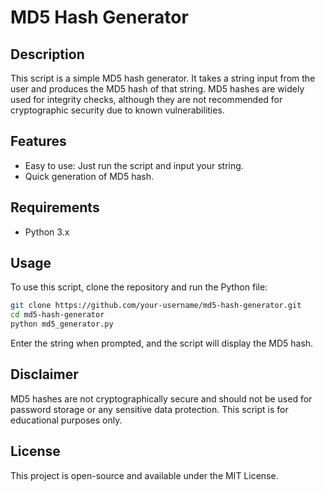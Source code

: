# MD5 Hash Generator

## Description
This script is a simple MD5 hash generator. It takes a string input from the user and produces the MD5 hash of that string. MD5 hashes are widely used for integrity checks, although they are not recommended for cryptographic security due to known vulnerabilities.

## Features
- Easy to use: Just run the script and input your string.
- Quick generation of MD5 hash.

## Requirements
- Python 3.x

## Usage
To use this script, clone the repository and run the Python file:

```bash
git clone https://github.com/your-username/md5-hash-generator.git
cd md5-hash-generator
python md5_generator.py
```
Enter the string when prompted, and the script will display the MD5 hash.

## Disclaimer
MD5 hashes are not cryptographically secure and should not be used for password storage or any sensitive data protection. This script is for educational purposes only.

## License
This project is open-source and available under the MIT License.
